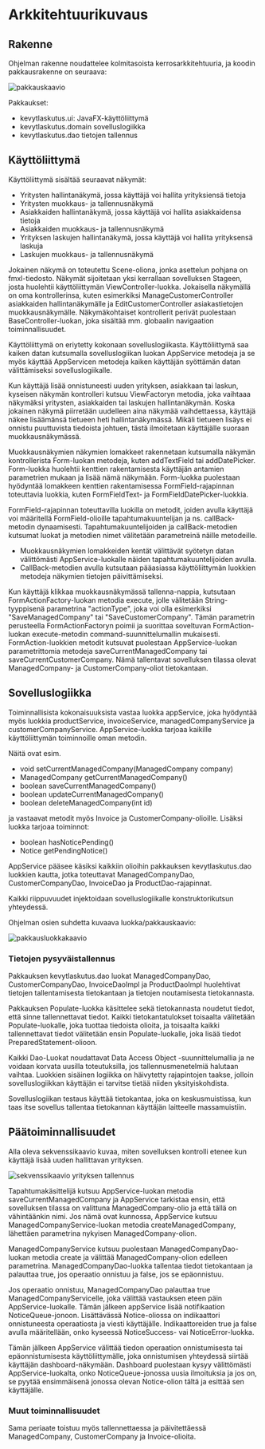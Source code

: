 # Arkkitehtuurikuvaus 

## Rakenne

Ohjelman rakenne noudattelee kolmitasoista kerrosarkkitehtuuria, ja koodin pakkausrakenne on seuraava:

![pakkauskaavio](pakkauskaavio.png)

Pakkaukset:

- kevytlaskutus.ui: JavaFX-käyttöliittymä 
- kevytlaskutus.domain sovelluslogiikka 
- kevytlaskutus.dao tietojen tallennus

## Käyttöliittymä

Käyttöliittymä sisältää seuraavat näkymät:

- Yritysten hallintanäkymä, jossa käyttäjä voi hallita yrityksiensä tietoja
- Yritysten muokkaus- ja tallennusnäkymä
- Asiakkaiden hallintanäkymä, jossa käyttäjä voi hallita asiakkaidensa tietoja
- Asiakkaiden muokkaus- ja tallennusnäkymä
- Yrityksen laskujen hallintanäkymä, jossa käyttäjä voi hallita yrityksensä laskuja
- Laskujen muokkaus- ja tallennusnäkymä

Jokainen näkymä on toteutettu Scene-oliona, jonka asettelun pohjana on fmxl-tiedosto. Näkymät sijoitetaan yksi kerrallaan sovelluksen Stageen, josta huolehtii käyttöliittymän ViewController-luokka. Jokaisella näkymällä on oma kontrollerinsa, kuten esimerkiksi ManageCustomerController asiakkaiden hallintanäkymälle ja EditCustomerController asiakastietojen muokkausnäkymälle. Näkymäkohtaiset kontrollerit perivät puolestaan BaseController-luokan, joka sisältää mm. globaalin navigaation toiminnallisuudet. 

Käyttöliittymä on eriytetty kokonaan sovelluslogiikasta. Käyttöliittymä saa kaiken datan kutsumalla sovelluslogiikan luokan AppService metodeja ja se myös käyttää AppServicen metodeja kaiken käyttäjän syöttämän datan välittämiseksi sovelluslogiikalle.

Kun käyttäjä lisää onnistuneesti uuden yrityksen, asiakkaan tai laskun, kyseisen näkymän kontrolleri kutsuu ViewFactoryn metodia, joka vaihtaaa näkymäksi yritysten, asiakkaiden tai laskujen hallintanäkymän. Koska jokainen näkymä piirretään uudelleen aina näkymää vaihdettaessa, käyttäjä näkee lisäämänsä tietueen heti hallintanäkymässä. Mikäli tietueen lisäys ei onnistu puuttuvista tiedoista johtuen, tästä ilmoitetaan käyttäjälle suoraan muokkausnäkymässä. 

Muokkausnäkymien näkymien lomakkeet rakennetaan kutsumalla näkymän kontrollerista Form-luokan metodeja, kuten addTextField tai addDatePicker. Form-luokka huolehtii kenttien rakentamisesta käyttäjän antamien parametrien mukaan ja lisää nämä näkymään. Form-luokka puolestaan hyödyntää lomakkeen kenttien rakentamisessa FormField-rajapinnan toteuttavia luokkia, kuten FormFieldText- ja FormFieldDatePicker-luokkia. 

FormField-rajapinnan toteuttavilla luokilla on metodit, joiden avulla käyttäjä voi määritellä FormField-olioille tapahtumakuuntelijan ja ns. callBack-metodin dynaamisesti. Tapahtumakuuntelijoiden ja callBack-metodien kutsumat luokat ja metodien nimet välitetään parametreinä näille metodeille. 

- Muokkausnäkymien lomakkeiden kentät välittävät syötetyn datan välittömästi AppService-luokalle näiden tapahtumakuuntelijoiden avulla. 
- CallBack-metodien avulla kutsutaan pääasiassa käyttöliittymän luokkien metodeja näkymien tietojen päivittämiseksi. 

Kun käyttäjä klikkaa muokkausnäkymässä tallenna-nappia, kutsutaan FormActionFactory-luokan metodia execute, jolle välitetään String-tyyppisenä parametrina "actionType", joka voi olla esimerkiksi "SaveManagedCompany" tai "SaveCustomerCompany". Tämän parametrin perusteella FormActionFactoryn poimii ja suorittaa soveltuvan FormAction-luokan execute-metodin command-suunnittelumallin mukaisesti. FormAction-luokkien metodit kutsuvat puolestaan AppService-luokan parametrittomia metodeja saveCurrentManagedCompany tai saveCurrentCustomerCompany. Nämä tallentavat sovelluksen tilassa olevat ManagedCompany- ja CustomerCompany-oliot tietokantaan.

## Sovelluslogiikka

Toiminnallisista kokonaisuuksista vastaa luokka appService, joka hyödyntää myös luokkia productService, invoiceService, managedCompanyService ja customerCompanyService. AppService-luokka tarjoaa kaikille käyttöliittymän toiminnoille oman metodin. 

Näitä ovat esim.

- void setCurrentManagedCompany(ManagedCompany company) 
- ManagedCompany getCurrentManagedCompany()
- boolean saveCurrentManagedCompany()
- boolean updateCurrentManagedCompany()
- boolean deleteManagedCompany(int id)

ja vastaavat metodit myös Invoice ja CustomerCompany-olioille. Lisäksi luokka tarjoaa toiminnot:

- boolean hasNoticePending()
- Notice getPendingNotice() 

AppService pääsee käsiksi kaikkiin olioihin pakkauksen kevytlaskutus.dao luokkien kautta, jotka toteuttavat ManagedCompanyDao, CustomerCompanyDao, InvoiceDao ja ProductDao-rajapinnat. 

Kaikki riippuvuudet injektoidaan sovelluslogiikalle konstruktorikutsun yhteydessä.

Ohjelman osien suhdetta kuvaava luokka/pakkauskaavio:

 ![pakkausluokkakaavio](pakkausluokkakaavio-revisio.png)

### Tietojen pysyväistallennus

Pakkauksen kevytlaskutus.dao luokat ManagedCompanyDao, CustomerCompanyDao, InvoiceDaoImpl ja ProductDaoImpl huolehtivat tietojen tallentamisesta tietokantaan ja tietojen noutamisesta tietokannasta.

Pakkauksen Populate-luokka käsittelee sekä tietokannasta noudetut tiedot, että sinne tallennettavat tiedot. Kaikki tietokantatulokset toisaalta välitetään Populate-luokalle, joka tuottaa tiedoista olioita, ja toisaalta kaikki tallennettavat tiedot välitetään ensin Populate-luokalle, joka lisää tiedot PreparedStatement-olioon. 

Kaikki Dao-Luokat noudattavat Data Access Object -suunnittelumallia ja ne voidaan korvata uusilla toteutuksilla, jos tallennusmenetelmiä halutaan vaihtaa. Luokkien sisäinen logiikka on häivytetty rajapintojen taakse, jolloin sovelluslogiikkan käyttäjän ei tarvitse tietää niiden yksityiskohdista. 

Sovelluslogiikan testaus käyttää tietokantaa, joka on keskusmuistissa, kun taas itse sovellus tallentaa tietokannan käyttäjän laitteelle massamuistiin.

## Päätoiminnallisuudet

Alla oleva sekvenssikaavio kuvaa, miten sovelluksen kontrolli etenee kun käyttäjä lisää uuden hallittavan yrityksen.

![sekvenssikaavio yrityksen tallennus](sekvenssikaavio-savemanagedcompany.png)

Tapahtumakäsittelijä kutsuu AppService-luokan metodia saveCurrentManagedCompany ja AppService tarkistaa ensin, että sovelluksen tilassa on valittuna ManagedCompany-olio ja että tällä on vähintäänkin nimi. Jos nämä ovat kunnossa, AppService kutsuu ManagedCompanyService-luokan metodia createManagedCompany, lähettäen parametrina nykyisen ManagedCompany-olion. 

ManagedCompanyService kutsuu puolestaan ManagedCompanyDao-luokan metodia create ja välittää ManagedCompany-olion edelleen parametrina. ManagedCompanyDao-luokka tallentaa tiedot tietokantaan ja palauttaa true, jos operaatio onnistuu ja false, jos se epäonnistuu.

Jos operaatio onnistuu, ManagedCompanyDao palauttaa true ManagedCompanyServicelle, joka välittää vastauksen eteen päin AppService-luokalle. Tämän jälkeen appService lisää notifikaation NoticeQueue-jonoon. Lisättävässä Notice-oliossa on indikaattori onnistuneesta operaatiosta ja viesti käyttäjälle. Indikaattoreiden true ja false avulla määritellään, onko kyseessä NoticeSuccess- vai NoticeError-luokka. 

Tämän jälkeen AppService välittää tiedon operaation onnistumisesta tai epäonnistumisesta käyttöliittymälle, joka onnistumisen yhteydessä siirtää käyttäjän dashboard-näkymään. Dashboard puolestaan kysyy välittömästi AppService-luokalta, onko NoticeQueue-jonossa uusia ilmoituksia ja jos on, se pyytää ensimmäisenä jonossa olevan Notice-olion tältä ja esittää sen käyttäjälle.

### Muut toiminnallisuudet

Sama periaate toistuu myös tallennettaessa ja päivitettäessä ManagedCompany, CustomerCompany ja Invoice-olioita. 